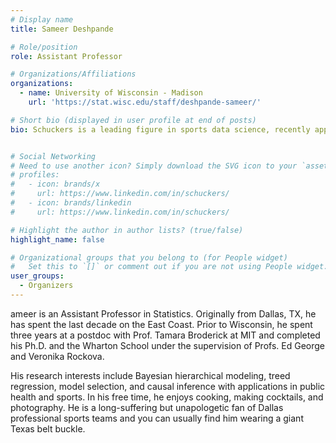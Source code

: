 ```yaml
---
# Display name
title: Sameer Deshpande

# Role/position
role: Assistant Professor

# Organizations/Affiliations
organizations:
  - name: University of Wisconsin - Madison
    url: 'https://stat.wisc.edu/staff/deshpande-sameer/'

# Short bio (displayed in user profile at end of posts)
bio: Schuckers is a leading figure in sports data science, recently appointed as a professor at UNC Charlotte’s School of Data Science. With a prolific career, he has authored numerous papers focusing on data analysis in sports, notably in ice hockey.


# Social Networking
# Need to use another icon? Simply download the SVG icon to your `assets/media/icons/` folder.
# profiles:
#   - icon: brands/x
#     url: https://www.linkedin.com/in/schuckers/
#   - icon: brands/linkedin
#     url: https://www.linkedin.com/in/schuckers/

# Highlight the author in author lists? (true/false)
highlight_name: false

# Organizational groups that you belong to (for People widget)
#   Set this to `[]` or comment out if you are not using People widget.
user_groups:
  - Organizers
---
```


ameer is an Assistant Professor in Statistics. Originally from Dallas, TX, he has spent the last decade on the East Coast. Prior to Wisconsin, he spent three years at a postdoc with Prof. Tamara Broderick at MIT and completed his Ph.D. and the Wharton School under the supervision of Profs. Ed George and Veronika Rockova.

His research interests include Bayesian hierarchical modeling, treed regression, model selection, and causal inference with applications in public health and sports. In his free time, he enjoys cooking, making cocktails, and photography. He is a long-suffering but unapologetic fan of Dallas professional sports teams and you can usually find him wearing a giant Texas belt buckle.